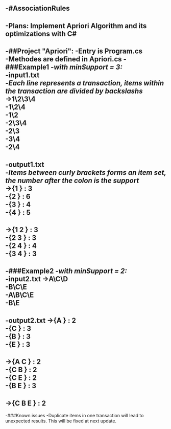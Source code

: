 -#AssociationRules
 -
 -Plans: Implement Apriori Algorithm and its optimizations with C#
 -
 -##Project **"Apriori"**:
 -Entry is Program.cs  
 -Methodes are defined in Apriori.cs
 -###Example1
 -*with minSupport = 3:*  
 -**input1.txt**  
 -*Each line represents a transaction, items within the transaction are divided by backslashs*  
 ->1\2\3\4  
 -1\2\4  
 -1\2  
 -2\3\4  
 -2\3  
 -3\4  
 -2\4  
 -
 -**output1.txt**  
 -*Items between curly brackets forms an item set,  the number after the colon is the support*  
 ->{1 } : 3  
 -{2 } : 6  
 -{3 } : 4  
 -{4 } : 5  
 -
 ->{1 2 } : 3  
 -{2 3 } : 3  
 -{2 4 } : 4  
 -{3 4 } : 3  
 -
 -###Example2 
 -*with minSupport = 2:*  
 -**input2.txt**
 ->A\C\D  
 -B\C\E  
 -A\B\C\E  
 -B\E  
 -
 -**output2.txt**
 ->{A } : 2  
 -{C } : 3  
 -{B } : 3  
 -{E } : 3  
 -
 ->{A C } : 2  
 -{C B } : 2  
 -{C E } : 2  
 -{B E } : 3  
 -
 ->{C B E } : 2  
 -
 -###Known issues
 -Duplicate items in one transaction will lead to unexpected results. This will be fixed at next update.
